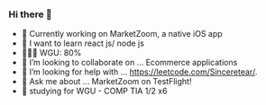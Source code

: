 ### Hi there 👋
- 🔭  Currently working on MarketZoom, a native iOS app
- 🌱  I want to learn react js/ node js
- 👨🏽‍🏫  WGU: 80%
- 👯  I’m looking to collaborate on ... Ecommerce applications
- 🤔  I’m looking for help with ... https://leetcode.com/Sinceretear/.
- 💬 Ask me about ... MarketZoom on TestFlight!
- 🤔 studying for WGU - COMP TIA 1/2 x6
<!--
**Sinceretear/Sinceretear** is a ✨ _special_ ✨ repository because its `README.md` (this file) appears on your GitHub profile.

Here are some ideas to get you started:


- 👯 I’m looking to collaborate on ...
- 🤔 I’m looking for help with ...
- 💬 Ask me about ...
- 📫 How to reach me: ...

- ⚡ Fun fact: ...
-->
